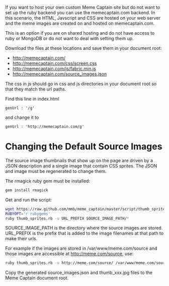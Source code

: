 If you want to host your own custom Meme Captain site but do not want to set
up the ruby backend you can use the memecaptain.com backend. In this scenario,
the HTML, Javscript and CSS are hosted on your web server and the meme images
are created on and hosted on memecaptain.com.

This is an option if you are on shared hosting and do not have access to
ruby or MongoDB or do not want to deal with setting them up.

Download the files at these locations and save them in your document root:

* http://memecaptain.com/
* http://memecaptain.com/css/screen.css
* http://memecaptain.com/js/fabric.min.js
* http://memecaptain.com/source_images.json

The css in js should go in css and js directories in your document root so
that they match the url paths.

Find this line in index.html

```
genUrl : '/g'
```

and change it to

```
genUrl : 'http://memecaptain.com/g'
```

# Changing the Default Source Images

The source image thumbnails that show up on the page are driven by a JSON
description and a single image that contain CSS sprites. The JSON and image
must be regenerated to change them.

The rmagick ruby gem must be installed:

```sh
gem install rmagick
```

Get and run the script:

```sh
wget https://raw.github.com/mmb/meme_captain/master/script/thumb_sprites.rb
RUBYOPT='r rubygems'
ruby thumb_sprites.rb -u URL_PREFIX SOURCE_IMAGE_PATH/*
```

SOURCE_IMAGE_PATH is the directory where the source images are stored.
URL_PREFIX is the prefix that is added to the image filenames at that path
to make their urls.

For example if the images are stored in /var/www/meme.com/source and those
images are accessible at http://meme.com/source, use:

```sh
ruby thumb_sprites.rb -u http://meme.com/source/ /var/www/meme.com/source/*
```

Copy the generated source_images.json and thumb_xxx.jpg files to the Meme
Captain document root.
